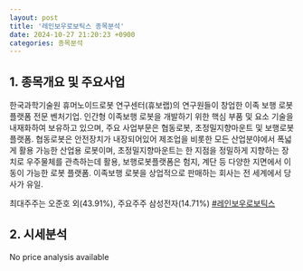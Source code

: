 ```yaml
---
layout: post
title: '레인보우로보틱스 종목분석'
date: 2024-10-27 21:20:23 +0900
categories: 종목분석
---
```


## 1. 종목개요 및 주요사업

한국과학기술원 휴머노이드로봇 연구센터(휴보랩)의 연구원들이 창업한 이족 보행 로봇 플랫폼 전문 벤처기업. 인간형 이족보행 로봇을 개발하기 위한 핵심 부품 및 요소 기술을 내재화하여 보유하고 있으며, 주요 사업부문은 협동로봇, 초정밀지향마운트 및 보행로봇플랫폼. 협동로봇은 안전장치가 내장되어있어 제조업을 비롯한 모든 산업분야에서 폭넓게 활용 가능한 산업용 로봇이며, 초정밀지향마운트는 한 지점을 정밀하게 지향하는 장치로 우주물체를 관측하는데 활용, 보행로봇플랫폼은 험지, 계단 등 다양한 지면에서 이동이 가능한 로봇 플랫폼. 이족보행 로봇을 상업적으로 판매하는 회사는 전 세계에서 당사가 유일.

최대주주는 오준호 외(43.91%), 주요주주 삼성전자(14.71%)
[#레인보우로보틱스](#)

## 2. 시세분석

No price analysis available
